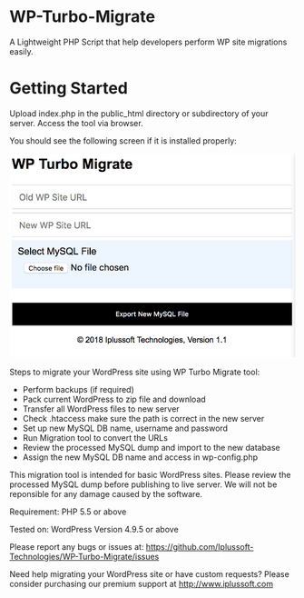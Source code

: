 # WP-Turbo-Migrate
A Lightweight PHP Script that help developers perform WP site migrations easily.

# Getting Started
Upload index.php in the public_html directory or subdirectory of your server. Access the tool via browser.

You should see the following screen if it is installed properly:

![Screenshot](https://raw.githubusercontent.com/Iplussoft-Technologies/WP-Turbo-Migrate/master/screenshot.png)

Steps to migrate your WordPress site using WP Turbo Migrate tool:
- Perform backups (if required)
- Pack current WordPress to zip file and download
- Transfer all WordPress files to new server
- Check .htaccess make sure the path is correct in the new server
- Set up new MySQL DB name, username and password
- Run Migration tool to convert the URLs
- Review the processed MySQL dump and import to the new database
- Assign the new MySQL DB name and access in wp-config.php

This migration tool is intended for basic WordPress sites. Please review the processed MySQL dump before publishing to live server. We will not be reponsible for any damage caused by the software.

Requirement:
PHP 5.5 or above

Tested on:
WordPress Version 4.9.5 or above

Please report any bugs or issues at: https://github.com/Iplussoft-Technologies/WP-Turbo-Migrate/issues

Need help migrating your WordPress site or have custom requests? Please consider purchasing our premium support at http://www.iplussoft.com
